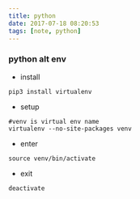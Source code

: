 ```yaml
---
title: python
date: 2017-07-18 08:20:53
tags: [note, python]
---
```

### python alt env
* install
```
pip3 install virtualenv
```

* setup
```
#venv is virtual env name
virtualenv --no-site-packages venv
```

* enter
```
source venv/bin/activate
```

* exit
```
deactivate
```
